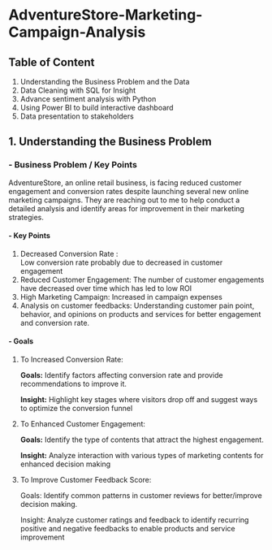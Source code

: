 # AdventureStore-Marketing-Campaign-Analysis

## Table of Content

 1. Understanding the Business Problem and the Data
 2. Data Cleaning with SQL for Insight
 3. Advance sentiment analysis with Python
 4. Using Power BI to build interactive dashboard
 5. Data presentation to stakeholders


## 1. Understanding the Business Problem

### - Business Problem / Key Points

AdventureStore, an online retail business, is facing reduced customer 
engagement and conversion rates despite launching several new online 
marketing campaigns. They are reaching out to me to help conduct a 
detailed analysis and identify areas for improvement in their marketing 
strategies.

#### - Key Points
1. Decreased Conversion Rate :  
    Low conversion rate probably due to decreased in customer engagement
2. Reduced Customer Engagement: 
    The number of customer engagements have decreased over time which has led to low ROI
3. High Marketing Campaign: 
    Increased in campaign expenses
4. Analysis on customer feedbacks: 
    Understanding customer pain point, behavior, and opinions on products 
    and services for better engagement and conversion rate.


#### - Goals

1. To Increased Conversion Rate:

   **Goals:** Identify factors affecting conversion rate and provide recommendations 
          to improve it.
   
   **Insight:** Highlight key stages where visitors drop off and suggest ways 
          to optimize the conversion funnel

3. To Enhanced Customer Engagement:

   **Goals:** Identify the type of contents that attract the highest engagement.
   
   **Insight:** Analyze interaction with various types of marketing contents for 
          enhanced decision making

5. To Improve Customer Feedback Score:

   Goals: Identify common patterns in customer reviews for better/improve 
          decision making.
   
   Insight: Analyze customer ratings and feedback to identify recurring 
          positive and negative feedbacks to enable products and service improvement











